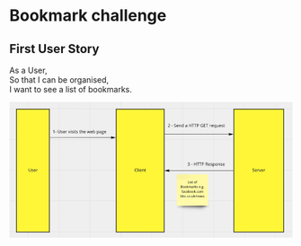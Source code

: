 # Bookmark challenge

## First User Story

As a User,   
So that I can be organised,   
I want to see a list of bookmarks.  

![First User Story Model](/Images/First_user_story_model.jpeg)